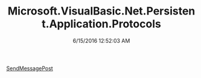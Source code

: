 ﻿---
title: Microsoft.VisualBasic.Net.Persistent.Application.Protocols
date: 6/15/2016 12:52:03 AM
---

[SendMessagePost](T-Microsoft.VisualBasic.Net.Persistent.Application.Protocols.SendMessagePost.html)
